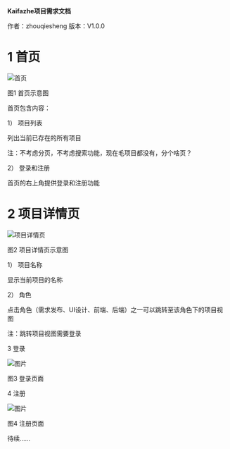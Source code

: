 **Kaifazhe项目需求文档**

作者：zhouqiesheng 版本：V1.0.0

 

 

# 1     首页

![首页](https://user-images.githubusercontent.com/20807850/143535359-5feadd43-bbf5-4bc4-8dd5-b3d842f23ce5.png)

图1 首页示意图

首页包含内容：

1） 项目列表

列出当前已存在的所有项目

注：不考虑分页，不考虑搜索功能，现在毛项目都没有，分个啥页？

2） 登录和注册

首页的右上角提供登录和注册功能

# 2     项目详情页

![项目详情页](https://user-images.githubusercontent.com/20807850/143535420-0a23cb87-da1d-4ced-aec8-c723f22f30d6.png)

图2 项目详情页示意图

1） 项目名称

显示当前项目的名称

2） 角色

点击角色（需求发布、UI设计、前端、后端）之一可以跳转至该角色下的项目视图

注：跳转项目视图需要登录

3	登录

![图片](https://user-images.githubusercontent.com/20807850/143556758-d46c3f46-258c-4967-ab52-b72ed950045b.png)

图3 登录页面

4	注册

![图片](https://user-images.githubusercontent.com/20807850/143556771-a1e44411-bdb0-4a66-ba78-64195547a92c.png)

图4 注册页面

 

待续……
